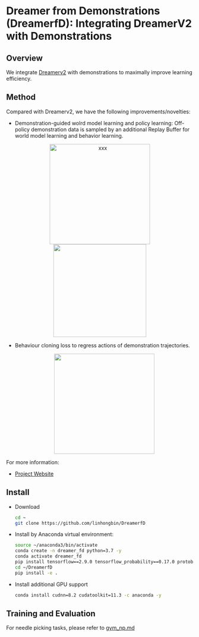 # Dreamer from Demonstrations (DreamerfD): Integrating DreamerV2 with Demonstrations

## Overview

We integrate [Dreamerv2](https://github.com/danijar/dreamerv2.git) with demonstrations to maximally improve learning efficiency.
## Method 

Compared with Dreamerv2, we have the following improvements/novelties:

- Demonstration-guided wolrd model learning and policy learning:
    Off-policy demonstration data is sampled by an additional Replay Buffer for world model learning and behavior learning.
<p style="text-align:center;">
    <img src="doc/media/DreamerBC_1.png" width=270 title="xxx" class="center">
    <img src="doc/media/DreamerBC_2.png" width=250>
</p>

- Behaviour cloning loss to regress actions of demonstration trajectories.
  <p style="text-align:center;">
    <img src="doc/media/DreamerBC_3.png" width=270>
</p>

For more information:
- [Project Website](https://sites.google.com/view/dreamerfd/home)


## Install

- Download
  ```sh
  cd ~
  git clone https://github.com/linhongbin/DreamerfD
  ```

- Install by Anaconda virtual environment:
  
    ```sh
    source ~/anaconda3/bin/activate
    conda create -n dreamer_fd python=3.7 -y
    conda activate dreamer_fd
    pip install tensorflow==2.9.0 tensorflow_probability==0.17.0 protobuf==3.20.1
    cd ~/DreamerfD
    pip install -e .

- Install additional GPU support
    ```sh
    conda install cudnn=8.2 cudatoolkit=11.3 -c anaconda -y
    ```
## Training and Evaluation

For needle picking tasks, please refer to [gym_np.md](doc/gym_np.md)
